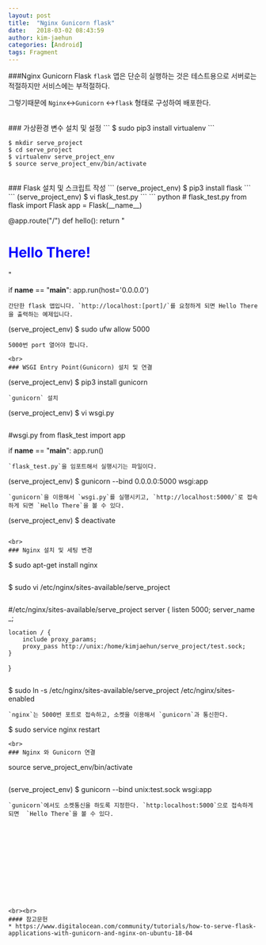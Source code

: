 ```yaml
---
layout: post
title:  "Nginx Gunicorn flask"
date:   2018-03-02 08:43:59
author: kim-jaehun
categories: [Android]
tags: Fragment
---
```


###Nginx Gunicorn Flask
`flask` 앱은 단순히 실행하는 것은 테스트용으로 서버로는 적절하지만 서비스에는 부적절하다.

그렇기때문에 `Nginx`<->`Gunicorn` <->`flask` 형태로 구성하여 배포한다.

<br>
### 가상환경 변수 설치 및 설정
```
$ sudo pip3 install virtualenv
```

```
$ mkdir serve_project
$ cd serve_project
$ virtualenv serve_project_env
$ source serve_project_env/bin/activate
```

<br>
### Flask 설치 및 스크립트 작성
```
(serve_project_env) $ pip3 install flask
```
```
(serve_project_env) $ vi flask_test.py
```
``` python
# flask_test.py
from flask import Flask
app = Flask(__name__)

@app.route("/")
def hello():
    return "<h1 style='color:blue'>Hello There!</h1>"

if __name__ == "__main__":
    app.run(host='0.0.0.0')
```
간단한 flask 앱입니다. `http://localhost:[port]/`를 요청하게 되면 Hello There을 출력하는 예제입니다.

```
(serve_project_env) $ sudo ufw allow 5000
```
5000번 port 열어야 합니다.

<br>
### WSGI Entry Point(Gunicorn) 설치 및 연결

```
(serve_project_env) $ pip3 install gunicorn
```
`gunicorn` 설치
```
(serve_project_env) $ vi wsgi.py
```
```
#wsgi.py
from flask_test import app

if __name__ == "__main__":
    app.run()
```
`flask_test.py`을 임포트해서 실행시기는 파일이다.

```
(serve_project_env) $ gunicorn --bind 0.0.0.0:5000 wsgi:app
```
`gunicorn`을 이용해서 `wsgi.py`를 실행시키고, `http://localhost:5000/`로 접속하게 되면 `Hello There`을 볼 수 있다.

```
(serve_project_env) $ deactivate
```

<br>
### Nginx 설치 및 세팅 변경
```
$ sudo apt-get install nginx
```
```
$ sudo vi /etc/nginx/sites-available/serve_project
```
```
#/etc/nginx/sites-available/serve_project
server {
    listen 5000;
    server_name _;

    location / {
        include proxy_params;
        proxy_pass http://unix:/home/kimjaehun/serve_project/test.sock;
    }
}
```
```
$ sudo ln -s /etc/nginx/sites-available/serve_project /etc/nginx/sites-enabled
```
`nginx`는 5000번 포트로 접속하고, 소켓을 이용해서 `gunicorn`과 통신한다.

```
$ sudo service nginx restart
```
<br>
### Nginx 와 Gunicorn 연결

```
source serve_project_env/bin/activate
```
```
(serve_project_env) $ gunicorn --bind unix:test.sock wsgi:app
```
`gunicorn`에서도 소켓통신을 하도록 지정한다. `http:localhost:5000`으로 접속하게 되면  `Hello There`을 볼 수 있다.













<br><br>
#### 참고문헌
* https://www.digitalocean.com/community/tutorials/how-to-serve-flask-applications-with-gunicorn-and-nginx-on-ubuntu-18-04
